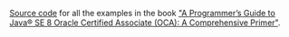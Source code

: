 [Source code](http://www.ii.uib.no/~khalid/ocajp8/source.html) for all the examples in the book ["A Programmer’s Guide to Java® SE 8 Oracle Certified Associate (OCA): A Comprehensive Primer"](http://www.ii.uib.no/~khalid/ocajp8/).
